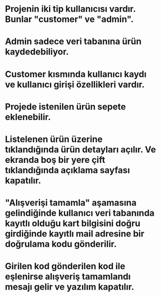 # Projenin iki tip kullanıcısı vardır. Bunlar "customer" ve "admin". 
# Admin sadece veri tabanına ürün kaydedebiliyor.
# Customer kısmında kullanıcı kaydı ve kullanıcı girişi özellikleri vardır.
# Projede istenilen ürün sepete eklenebilir.
# Listelenen ürün üzerine tıklandığında ürün detayları açılır. Ve ekranda boş bir yere çift tıklandığında açıklama sayfası kapatılır.
# "Alışverişi tamamla" aşamasına gelindiğinde kullanıcı veri tabanında kayıtlı olduğu kart bilgisini doğru girdiğinde kayıtlı mail adresine bir doğrulama kodu gönderilir.
# Girilen kod gönderilen kod ile eşlenirse alışveriş tamamlandı mesajı gelir ve yazılım kapatılır.
